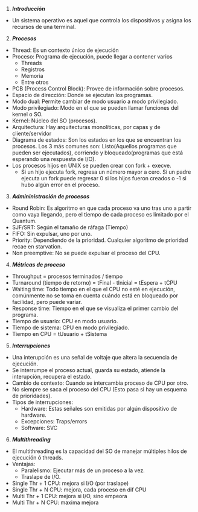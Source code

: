 1. ***Introducción***
 - Un sistema operativo es aquel que controla los dispositivos y asigna los recursos de una terminal.
2. ***Procesos***
  - Thread: Es un contexto único de ejecución
  - Proceso: Programa de ejecución, puede llegar a contener varios
    - Threads
    - Registros
    - Memoria
    - Entre otros
  - PCB (Process Control Block): Provee de información sobre procesos.
  - Espacio de dirección: Donde se ejecutan los programas.
  - Modo dual: Permite cambiar de modo usuario a modo privilegiado.
  - Modo privilegiado: Modo en el que se pueden llamar funciones del kernel o SO.
  - Kernel: Núcleo del SO (procesos).
  - Arquitectura: Hay arquitecturas monolíticas, por capas y de cliente/servidor
  - Diagrama de estados: Son los estados en los que se encuentran los procesos. Los 3 más comunes son: Listo(Aquellos programas que pueden ser ejecutados), corriendo y bloqueado(programas que está esperando una respuesta de I/O).
  - Los procesos hijos en UNIX se pueden crear con fork + execve.
    - Si un hijo ejecuta fork, regresa un número mayor a cero. Si un padre ejecuta un fork puede regresar 0 si los hijos fueron creados o -1 si hubo algún error en el proceso.
3. ***Admininistración de procesos***
  - Round Robin: Es algoritmo en que cada proceso va uno tras uno a partir como vaya llegando, pero el tiempo de cada proceso es limitado por el Quantum.
  - SJF/SRT: Según el tamaño de ráfaga (Tiempo)
  - FIFO: Sin expulsar, uno por uno.
  - Priority: Dependiendo de la prioridad. Cualquier algoritmo de prioridad recae en starvation.
  - Non preemptive: No se puede expulsar el proceso del CPU.
4. ***Métricas de proceso***
  - Throughput = procesos terminados / tiempo
  - Turnaround (tiempo de retorno) = tFinal - tInicial = tEspera + tCPU
  - Waiting time: Todo tiempo en el que el CPU no esté en ejecución, comúnmente no se toma en cuenta cuándo está en bloqueado por facilidad, pero puede variar.
  - Response time: Tiempo en el que se visualiza el primer cambio del programa.
  - Tiempo de usuario: CPU en modo usuario.
  - Tiempo de sistema: CPU en modo privilegiado.
  - Tiempo en CPU = tUsuario + tSistema
5. ***Interrupciones***
  - Una interupción es una señal de voltaje que altera la secuencia de ejecución.
  - Se interrumpe el proceso actual, guarda su estado, atiende la interupción, recupera el estado.
  - Cambio de contexto: Cuando se intercambia proceso de CPU por otro.
  - No siempre se saca el proceso del CPU (Esto pasa si hay un esquema de prioridades).
  - Tipos de interrupciones:
    - Hardware: Estas señales son emitidas por algún dispositivo de hardware.
    - Excepciones: Traps/errors
    - Software: SVC
6. ***Multithreading***
  - El multithreading es la capacidad del SO de manejar múltiples hilos de ejecución ó threads.
  - Ventajas:
    - Paralelismo: Ejecutar más de un proceso a la vez.
    - Traslape de I/O.
  - Single Thr + 1 CPU: mejora si I/O (por traslape)
  - Single Thr + N CPU: mejora, cada proceso en dif CPU
  - Multi  Thr + 1 CPU: mejora si I/O, sino empeora
  - Multi  Thr + N CPU: maxima mejora